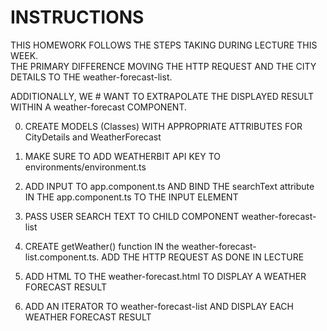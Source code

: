 # INSTRUCTIONS

THIS HOMEWORK FOLLOWS THE STEPS TAKING DURING LECTURE THIS WEEK.  
THE PRIMARY DIFFERENCE MOVING THE HTTP REQUEST AND THE CITY DETAILS 
TO THE weather-forecast-list.  

ADDITIONALLY, WE # WANT TO EXTRAPOLATE THE DISPLAYED RESULT WITHIN A weather-forecast COMPONENT.

0. CREATE MODELS (Classes) WITH APPROPRIATE ATTRIBUTES FOR CityDetails and WeatherForecast

1. MAKE SURE TO ADD WEATHERBIT API KEY TO environments/environment.ts

2. ADD INPUT TO app.component.ts AND BIND THE searchText attribute IN THE app.component.ts TO
   THE INPUT ELEMENT

3. PASS USER SEARCH TEXT TO CHILD COMPONENT weather-forecast-list

4. CREATE getWeather() function IN the weather-forecast-list.component.ts.  ADD THE HTTP 
   REQUEST AS DONE IN LECTURE

5. ADD HTML TO THE weather-forecast.html TO DISPLAY A WEATHER FORECAST RESULT

6. ADD AN ITERATOR TO weather-forecast-list AND DISPLAY EACH WEATHER
   FORECAST RESULT <app-weather-forecast>
